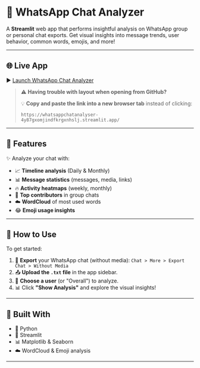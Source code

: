 # 💬 WhatsApp Chat Analyzer

A **Streamlit** web app that performs insightful analysis on WhatsApp group or personal chat exports.
Get visual insights into message trends, user behavior, common words, emojis, and more!

---

## 🌐 Live App

▶️ [Launch WhatsApp Chat Analyzer](https://whatsappchatanalyser-4y87gxomjindfkrgxnhslj.streamlit.app/)

> ⚠️ **Having trouble with layout when opening from GitHub?**
>
> 💡 **Copy and paste the link into a new browser tab** instead of clicking:
>
> ```
> https://whatsappchatanalyser-4y87gxomjindfkrgxnhslj.streamlit.app/
> ```

---

## 🧠 Features

✨ Analyze your chat with:

* 📈 **Timeline analysis** (Daily & Monthly)
* 📊 **Message statistics** (messages, media, links)
* 🔥 **Activity heatmaps** (weekly, monthly)
* 🏅 **Top contributors** in group chats
* ☁️ **WordCloud** of most used words
* 😂 **Emoji usage insights**

---

## 📂 How to Use

To get started:

1. 🧾 **Export** your WhatsApp chat (without media):
   `Chat > More > Export Chat > Without Media`
2. 📤 **Upload the `.txt` file** in the app sidebar.
3. 👤 **Choose a user** (or "Overall") to analyze.
4. 📊 Click **"Show Analysis"** and explore the visual insights!

---

## 🔧 Built With

* 🐍 Python
* 🎈 Streamlit
* 📊 Matplotlib & Seaborn
* ☁️ WordCloud & Emoji analysis

---
